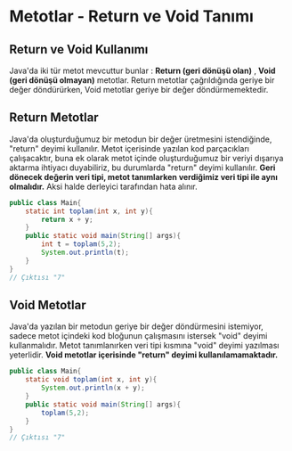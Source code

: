 # Metotlar - Return ve Void Tanımı

## Return ve Void Kullanımı

Java'da iki tür metot mevcuttur bunlar : **Return (geri dönüşü olan)** , **Void (geri dönüşü olmayan)** metotlar. Return metotlar çağrıldığında geriye bir değer döndürürken, Void metotlar geriye bir değer döndürmemektedir.

## Return Metotlar

Java'da oluşturduğumuz bir metodun bir değer üretmesini istendiğinde, "return" deyimi kullanılır. Metot içerisinde yazılan kod parçacıkları çalışacaktır, buna ek olarak metot içinde oluşturduğumuz bir veriyi dışarıya aktarma ihtiyacı duyabiliriz, bu durumlarda "return" deyimi kullanılır. **Geri dönecek değerin veri tipi, metot tanımlarken verdiğimiz veri tipi ile aynı olmalıdır.** Aksi halde derleyici tarafından hata alınır.

```java
public class Main{
    static int toplam(int x, int y){
        return x + y;
    }
    public static void main(String[] args){
        int t = toplam(5,2);
        System.out.println(t);
    }
}
// Çıktısı "7"
```

## Void Metotlar

Java'da yazılan bir metodun geriye bir değer döndürmesini istemiyor, sadece metot içindeki kod bloğunun çalışmasını istersek "void" deyimi kullanmalıdır. Metot tanımlanırken veri tipi kısmına "void" deyimi yazılması yeterlidir. **Void metotlar içerisinde "return" deyimi kullanılamamaktadır.**

```java
public class Main{
    static void toplam(int x, int y){
        System.out.println(x + y);
    }
    public static void main(String[] args){
        toplam(5,2);
    }
}
// Çıktısı "7"
```
